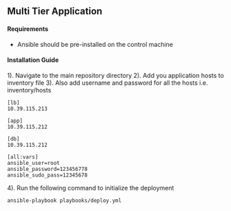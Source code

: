
## Multi Tier Application

#### Requirements
* Ansible should be pre-installed on the control machine

#### Installation Guide
1). Navigate to the main repository directory
2). Add you application hosts to inventory file
3). Also add username and password for all the hosts i.e. inventory/hosts
```
[lb]
10.39.115.213

[app]
10.39.115.212

[db]
10.39.115.212

[all:vars]
ansible_user=root
ansible_password=123456778
ansible_sudo_pass=12345678
```
4). Run the following command to initialize the deployment
```
ansible-playbook playbooks/deploy.yml
```

